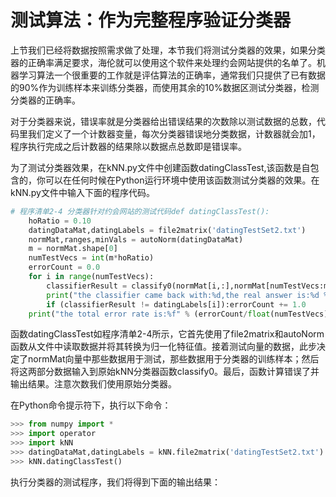 # 测试算法：作为完整程序验证分类器

上节我们已经将数据按照需求做了处理，本节我们将测试分类器的效果，如果分类器的正确率满足要求，海伦就可以使用这个软件来处理约会网站提供的名单了。机器学习算法一个很重要的工作就是评估算法的正确率，通常我们只提供了已有数据的90%作为训练样本来训练分类器，而使用其余的10%数据区测试分类器，检测分类器的正确率。

对于分类器来说，错误率就是分类器给出错误结果的次数除以测试数据的总数，代码里我们定义了一个计数器变量，每次分类器错误地分类数据，计数器就会加1，程序执行完成之后计数器的结果除以数据点总数即是错误率。

为了测试分类器效果，在kNN.py文件中创建函数datingClassTest,该函数是自包含的，你可以在任何时候在Python运行环境中使用该函数测试分类器的效果。在kNN.py文件中输入下面的程序代码。

```py
# 程序清单2-4 分类器针对约会网站的测试代码def datingClassTest():
    hoRatio = 0.10
    datingDataMat,datingLabels = file2matrix('datingTestSet2.txt')
    normMat,ranges,minVals = autoNorm(datingDataMat)
    m = normMat.shape[0]
    numTestVecs = int(m*hoRatio)
    errorCount = 0.0
    for i in range(numTestVecs):
        classifierResult = classify0(normMat[i,:],normMat[numTestVecs:m,:],datingLabels[numTestVecs:m],3)
        print("the classifier came back with:%d,the real answer is:%d % (classifierResult,datingLabels[i])")
        if (classifierResult != datingLabels[i]):errorCount += 1.0 
    print("the total error rate is:%f" % (errorCount/float(numTestVecs)))
```

函数datingClassTest如程序清单2-4所示，它首先使用了file2matrix和autoNorm函数从文件中读取数据并将其转换为归一化特征值。接着测试向量的数据，此步决定了normMat向量中那些数据用于测试，那些数据用于分类器的训练样本；然后将这两部分数据输入到原始kNN分类器函数classify0。最后，函数计算错误了并输出结果。注意次数我们使用原始分类器。

在Python命令提示符下，执行以下命令：

```py
>>> from numpy import *
>>> import operator
>>> import kNN
>>> datingDataMat,datingLabels = kNN.file2matrix('datingTestSet2.txt')
>>> kNN.datingClassTest()
```

执行分类器的测试程序，我们将得到下面的输出结果：



